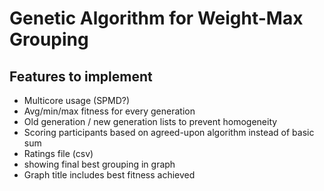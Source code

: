 # Genetic Algorithm for Weight-Max Grouping


## Features to implement
- Multicore usage (SPMD?)
- Avg/min/max fitness for every generation
- Old generation / new generation lists to prevent homogeneity
- Scoring participants based on agreed-upon algorithm instead of basic sum
- Ratings file (csv)
- showing final best grouping in graph
- Graph title includes best fitness achieved